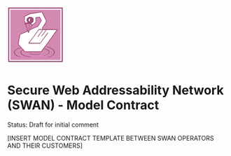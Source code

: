 # ![](https://raw.githubusercontent.com/51Degrees/swan/main/images/swan.128.pxls.100.dpi.png)

# Secure Web Addressability Network (SWAN) - Model Contract

Status: Draft for initial comment

[INSERT MODEL CONTRACT TEMPLATE BETWEEN SWAN OPERATORS AND THEIR CUSTOMERS]
